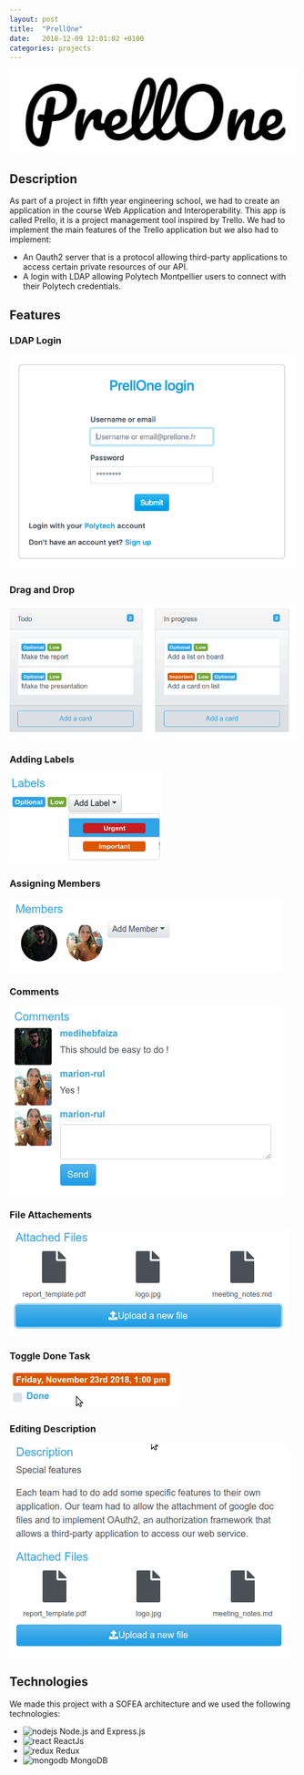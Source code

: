 ```yaml
---
layout: post
title:  "PrellOne"
date:   2018-12-09 12:01:02 +0100
categories: projects
---
```

![PrellOne Logo](/images/prellone/prellone.png?raw=true "Logo")

## Description

As part of a project in fifth year engineering school, we had to create an application in the course Web Application and Interoperability.
This app is called Prello, it is a project management tool inspired by Trello. We had to implement the main features of the Trello application but we also had to implement:

- An Oauth2 server that is a protocol allowing third-party applications to access certain private resources of our API.
- A login with LDAP allowing Polytech Montpellier users to connect with their Polytech credentials.

## Features

### LDAP Login
![LDAP Login](/images/prellone/login.png?raw=true "LDAP Login")

### Drag and Drop
![Drag and drop](/images/prellone/dnd.gif?raw=true "Drag and drop")

### Adding Labels
![Labels](/images/prellone/labels.png?raw=true "Labels")

### Assigning Members
![Assigning Members](/images/prellone/members.png?raw=true "Assigning Members")

### Comments
![Comments](/images/prellone/comments.png?raw=true "Comments")

### File Attachements
![File Attachements](/images/prellone/files.png?raw=true "File Attachements")

### Toggle Done Task
![Toggle Done Task](/images/prellone/toggle-done.gif?raw=true "Toggle Done Task")

### Editing Description
![Text editor](/images/prellone/editor.gif?raw=true "Text editor")


## Technologies 

We made this project with a SOFEA architecture and we used the following technologies:
- <img src="https://simpleicons.org/icons/node-dot-js.svg" alt="nodejs" style="width:20px;"/> Node.js and Express.js
- <img src="https://simpleicons.org/icons/react.svg" alt="react" style="width:20px;"/> ReactJs
- <img src="https://simpleicons.org/icons/redux.svg" alt="redux" style="width:20px;"/> Redux
- <img src="https://simpleicons.org/icons/mongodb.svg" alt="mongodb" style="width:20px;"/> MongoDB
